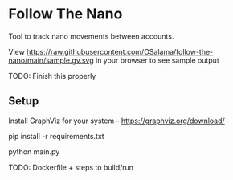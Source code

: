 # Follow The Nano

Tool to track nano movements between accounts.

View https://raw.githubusercontent.com/OSalama/follow-the-nano/main/sample.gv.svg in your browser to see sample output

TODO: Finish this properly

## Setup

Install GraphViz for your system - https://graphviz.org/download/

pip install -r requirements.txt

python main.py

TODO: Dockerfile + steps to build/run
